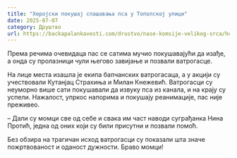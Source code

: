 ```yaml
---
title: "Херојски покушај спашавања пса у Тополској улици"
date: 2025-07-07
category: Друштво
url: https://backapalankavesti.com/drustvo/nase-komsije-velikog-srca/herojski-pokusaj-spasavanja-psa-u-topolskoj-ulici/
---
```


Према речима очевидаца пас се сатима мучио покушавајући да изађе, а онда су пролазници чули његово завијање и позвали ватрогасце.

На лице места изашла је екипа бапчанских ватрогасаца, а у акцији су учествовали Кутанјац Страхиња и Милан Кнежевић. Ватрогасци су неуморно више сати покушавали да извуку пса из канала, и на крају су успели. Нажалост, упркос напорима и покушају реанимације, пас није преживео.

– Дали су момци све од себе и свака им част наводи суграђанка Нина Протић, једна од оних који су били присутни и позвали помоћ.

Без обзира на трагичан исход ватрогасци су показали шта значе пожртвованост и оданост дужности. Браво момци!

